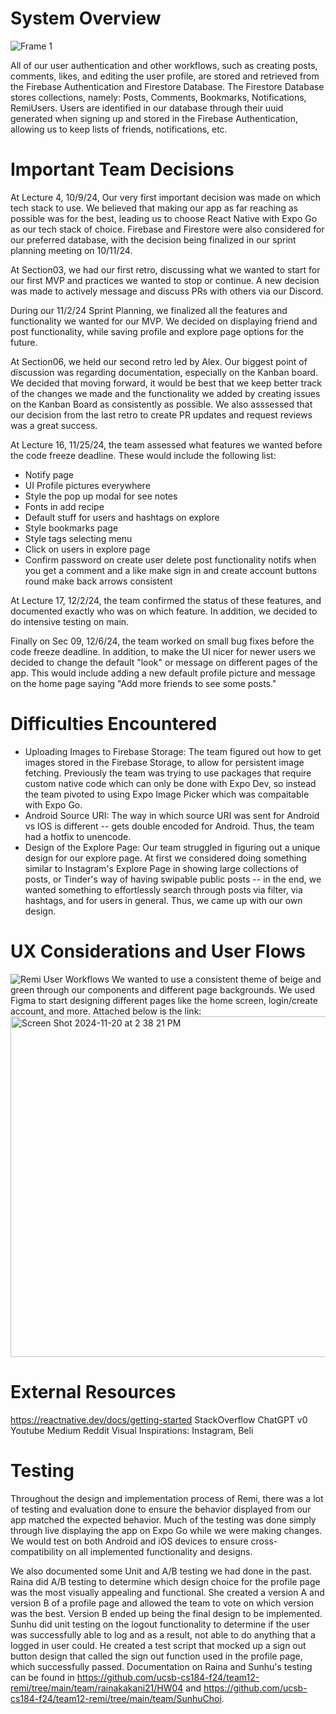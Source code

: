 # System Overview
![Frame 1](https://github.com/user-attachments/assets/7c919080-1f96-4f71-85ee-7c29c405bbd8)

All of our user authentication and other workflows, such as creating posts, comments, likes, and editing the user profile, are stored and retrieved from the Firebase Authentication and Firestore Database. The Firestore Database stores collections, namely: Posts, Comments, Bookmarks, Notifications, RemiUsers. Users are identified in our database through their uuid generated when signing up and stored in the Firebase Authentication, allowing us to keep lists of friends, notifications, etc.

# Important Team Decisions
At Lecture 4, 10/9/24, Our very first important decision was made on which tech stack to use. We believed that making our app as far reaching as possible was for the best, leading us to choose React Native with Expo Go as our tech stack of choice. Firebase and Firestore were also considered for our preferred database, with the decision being finalized in our sprint planning meeting on 10/11/24. 

At Section03, we had our first retro, discussing what we wanted to start for our first MVP and practices we wanted to stop or continue. A new decision was made to actively message and discuss PRs with others via our Discord.

During our 11/2/24 Sprint Planning, we finalized all the features and functionality we wanted for our MVP. We decided on displaying friend and post functionality, while saving profile and explore page options for the future.

At Section06, we held our second retro led by Alex. Our biggest point of discussion was regarding documentation, especially on the Kanban board. We decided that moving forward, it would be best that we keep better track of the changes we made and the functionality we added by creating issues on the Kanban Board as consistently as possible. We also asssessed that our decision from the last retro to create PR updates and request reviews was a great success.

At Lecture 16, 11/25/24, the team assessed what features we wanted before the code freeze deadline. These would include the following list:
- Notify page
- UI Profile pictures everywhere
- Style the pop up modal for see notes
- Fonts in add recipe
- Default stuff for users and hashtags on explore
- Style bookmarks page
- Style tags selecting menu
- Click on users in explore page
- Confirm password on create user delete post functionality notifs when you get a comment and a like make sign in and create account buttons round make back arrows consistent

At Lecture 17, 12/2/24, the team confirmed the status of these features, and documented exactly who was on which feature. In addition, we decided to do intensive testing on main.

Finally on Sec 09, 12/6/24, the team worked on small bug fixes before the code freeze deadline. In addition, to make the UI nicer for newer users we decided to change the default "look" or message on different pages of the app. This would include adding a new default profile picture and message on the home page saying "Add more friends to see some posts."

# Difficulties Encountered
- Uploading Images to Firebase Storage: The team figured out how to get images stored in the Firebase Storage, to allow for persistent image fetching. Previously the team was trying to use packages that require custom native code which can only be done with Expo Dev, so instead the team pivoted to using Expo Image Picker which was compaitable with Expo Go.
- Android Source URI: The way in which source URI was sent for Android vs IOS is different -- gets double encoded for Android. Thus, the team had a hotfix to unencode.
- Design of the Explore Page: Our team struggled in figuring out a unique design for our explore page. At first we considered doing something similar to Instagram's Explore Page in showing large collections of posts, or Tinder's way of having swipable public posts -- in the end, we wanted something to effortlessly search through posts via filter, via hashtags, and for users in general. Thus, we came up with our own design.

# UX Considerations and User Flows
![Remi User Workflows](https://github.com/user-attachments/assets/6894b955-8ead-4750-8424-d51d01f51903)
We wanted to use a consistent theme of beige and green through our components and different page backgrounds. We used Figma to start designing different pages like the home screen, login/create account, and more. Attached below is the link:
<img width="545" alt="Screen Shot 2024-11-20 at 2 38 21 PM" src="https://github.com/user-attachments/assets/35bc9fb0-cc92-40cd-80d2-18a72d7d1913">

# External Resources
https://reactnative.dev/docs/getting-started
StackOverflow
ChatGPT
v0
Youtube
Medium
Reddit
Visual Inspirations: Instagram, Beli

# Testing
Throughout the design and implementation process of Remi, there was a lot of testing and evaluation done to ensure the behavior displayed from our app matched the expected behavior. Much of the testing was done simply through live displaying the app on Expo Go while we were making changes. We would test on both Android and iOS devices to ensure cross-compatibility on all implemented functionality and designs. 

We also documented some Unit and A/B testing we had done in the past. Raina did A/B testing to determine which design choice for the profile page was the most visually appealing and functional. She created a version A and version B of a profile page and allowed the team to vote on which version was the best. Version B ended up being the final design to be implemented. Sunhu did unit testing on the logout functionality to determine if the user was successfully able to log and as a result, not able to do anything that a logged in user could. He created a test script that mocked up a sign out button design that called the sign out function used in the profile page, which successfully passed. Documentation on Raina and Sunhu's testing can be found in https://github.com/ucsb-cs184-f24/team12-remi/tree/main/team/rainakakani21/HW04 and https://github.com/ucsb-cs184-f24/team12-remi/tree/main/team/SunhuChoi.
